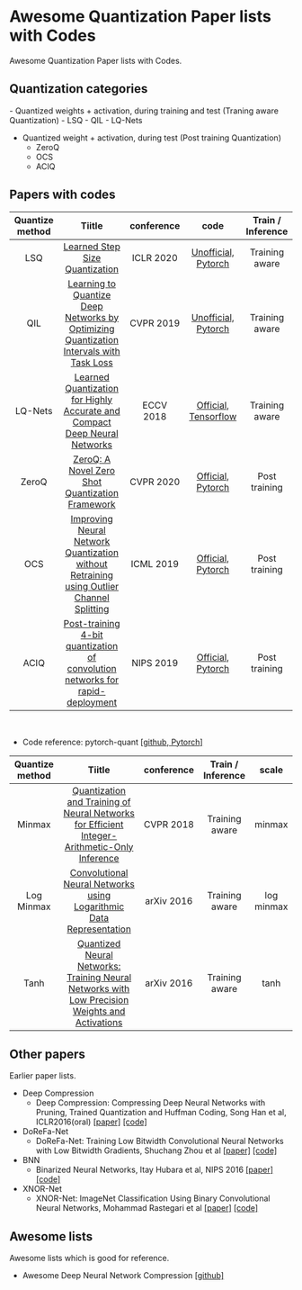 # Awesome Quantization Paper lists with Codes
Awesome Quantization Paper lists with Codes.



<h2>Quantization categories</h2>
- Quantized weights + activation, during training and test (Traning aware Quantization)
  - LSQ
  - QIL
  - LQ-Nets

- Quantized weight + activation, during test (Post training Quantization)
  - ZeroQ
  - OCS
  - ACIQ

  



<h2>Papers with codes</h2>



| Quantize method |                            Tiitle                            | conference |                             code                             | Train / Inference |
| :-------------: | :----------------------------------------------------------: | :--------: | :----------------------------------------------------------: | :---------------: |
|       LSQ       | [Learned Step Size Quantization](https://arxiv.org/abs/1902.08153) | ICLR 2020  | [Unofficial, Pytorch](https://github.com/hustzxd/LSQuantization) |  Training aware   |
|       QIL       | [Learning to Quantize Deep Networks by Optimizing Quantization Intervals with Task Loss](https://arxiv.org/abs/1808.05779) | CVPR 2019  | [Unofficial, Pytorch](https://github.com/csyhhu/Awesome-Deep-Neural-Network-Compression/tree/master/Codes) |  Training aware   |
|     LQ-Nets     | [Learned Quantization for Highly Accurate and Compact Deep Neural Networks](https://arxiv.org/pdf/1807.10029.pdf) | ECCV 2018  | [Official, Tensorflow](https://github.com/microsoft/LQ-Nets) |  Training aware   |
|      ZeroQ      | [ZeroQ: A Novel Zero Shot Quantization Framework](https://arxiv.org/abs/2001.00281) | CVPR 2020  |  [Official, Pytorch](https://github.com/amirgholami/ZeroQ)   |   Post training   |
|       OCS       | [Improving Neural Network Quantization without Retraining using Outlier Channel Splitting](https://arxiv.org/abs/1901.09504) | ICML 2019  | [Official, Pytorch](https://github.com/cornell-zhang/dnn-quant-ocs) |   Post training   |
|      ACIQ       | [Post-training 4-bit quantization of convolution networks for rapid-deployment](https://arxiv.org/abs/1810.05723) | NIPS 2019  | [Official, Pytorch](https://github.com/submission2019/cnn-quantization) |   Post training   |



<br>

- Code reference: pytorch-quant  [[github, Pytorch]](https://github.com/wjc852456/pytorch-quant)

| Quantize method |                            Tiitle                            | conference | Train / Inference |   scale    |
| :-------------: | :----------------------------------------------------------: | :--------: | :---------------: | :--------: |
|     Minmax      | [Quantization and Training of Neural Networks for Efficient Integer-Arithmetic-Only Inference](https://arxiv.org/abs/1712.05877) | CVPR 2018  |  Training aware   |   minmax   |
|   Log Minmax    | [Convolutional Neural Networks using Logarithmic Data Representation](https://arxiv.org/abs/1603.01025) | arXiv 2016 |  Training aware   | log minmax |
|      Tanh       | [Quantized Neural Networks: Training Neural Networks with Low Precision Weights and Activations](https://arxiv.org/abs/1609.07061) | arXiv 2016 |  Training aware   |    tanh    |





<h2>Other papers</h2>
Earlier paper lists.

- Deep Compression
  - Deep Compression: Compressing Deep Neural Networks with Pruning, Trained Quantization and Huffman Coding, Song Han et al, ICLR2016(oral)  [[paper]](https://arxiv.org/abs/1510.00149)  [[code]](https://github.com/synxlin/nn-compression)
- DoReFa-Net
  - DoReFa-Net: Training Low Bitwidth Convolutional Neural Networks with Low Bitwidth Gradients, Shuchang Zhou et al  [[paper]](https://arxiv.org/abs/1606.06160)  [[code]](https://github.com/tensorpack/tensorpack/tree/master/examples/DoReFa-Net)
- BNN
  - Binarized Neural Networks, Itay Hubara et al, NIPS 2016  [[paper]](https://papers.nips.cc/paper/6573-binarized-neural-networks)  [[code]](https://github.com/itayhubara/BinaryNet.pytorch)
- XNOR-Net
  - XNOR-Net: ImageNet Classification Using Binary Convolutional Neural Networks, Mohammad Rastegari et al  [[paper]](https://arxiv.org/abs/1603.05279)  [[code]](https://github.com/jiecaoyu/XNOR-Net-PyTorch)



<h2>Awesome lists</h2>
Awesome lists which is good for reference.

- Awesome Deep Neural Network Compression  [[github]](https://github.com/csyhhu/Awesome-Deep-Neural-Network-Compression)

<br>